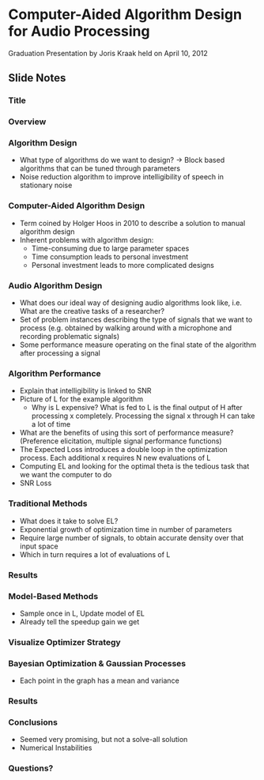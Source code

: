 # Computer-Aided Algorithm Design for Audio Processing

Graduation Presentation by Joris Kraak held on April 10, 2012

## Slide Notes

### Title

### Overview

### Algorithm Design
* What type of algorithms do we want to design? -> Block based algorithms that can be tuned through parameters
* Noise reduction algorithm to improve intelligibility of speech in stationary noise

### Computer-Aided Algorithm Design
* Term coined by Holger Hoos in 2010 to describe a solution to manual algorithm design
* Inherent problems with algorithm design:
  * Time-consuming due to large parameter spaces
  * Time consumption leads to personal investment
  * Personal investment leads to more complicated designs

### Audio Algorithm Design
* What does our ideal way of designing audio algorithms look like, i.e. What are the creative tasks of a researcher?
* Set of problem instances describing the type of signals that we want to process (e.g. obtained by walking around with a microphone and recording problematic signals)
* Some performance measure operating on the final state of the algorithm after processing a signal

### Algorithm Performance
* Explain that intelligibility is linked to SNR
* Picture of L for the example algorithm
  * Why is L expensive? What is fed to L is the final output of H after processing x completely. Processing the signal x through H can take a lot of time
* What are the benefits of using this sort of performance measure? (Preference elicitation, multiple signal performance functions)
* The Expected Loss introduces a double loop in the optimization process. Each additional x requires N new evaluations of L
* Computing EL and looking for the optimal theta is the tedious task that we want the computer to do
* SNR Loss

### Traditional Methods
* What does it take to solve EL?
* Exponential growth of optimization time in number of parameters
* Require large number of signals, to obtain accurate density over that input space
* Which in turn requires a lot of evaluations of L

### Results

### Model-Based Methods
* Sample once in L, Update model of EL
* Already tell the speedup gain we get

### Visualize Optimizer Strategy

### Bayesian Optimization & Gaussian Processes
* Each point in the graph has a mean and variance

### Results

### Conclusions
* Seemed very promising, but not a solve-all solution
* Numerical Instabilities

### Questions?
